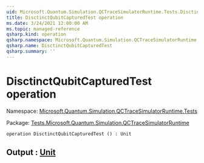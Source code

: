 ```yaml
---
uid: Microsoft.Quantum.Simulation.QCTraceSimulatorRuntime.Tests.DisctinctQubitCapturedTest
title: DisctinctQubitCapturedTest operation
ms.date: 3/24/2021 12:00:00 AM
ms.topic: managed-reference
qsharp.kind: operation
qsharp.namespace: Microsoft.Quantum.Simulation.QCTraceSimulatorRuntime.Tests
qsharp.name: DisctinctQubitCapturedTest
qsharp.summary: ''
---
```


# DisctinctQubitCapturedTest operation

Namespace: [Microsoft.Quantum.Simulation.QCTraceSimulatorRuntime.Tests](xref:Microsoft.Quantum.Simulation.QCTraceSimulatorRuntime.Tests)

Package: [Tests.Microsoft.Quantum.Simulation.QCTraceSimulatorRuntime](https://nuget.org/packages/Tests.Microsoft.Quantum.Simulation.QCTraceSimulatorRuntime)




```qsharp
operation DisctinctQubitCapturedTest () : Unit
```


## Output : [Unit](xref:microsoft.quantum.lang-ref.unit)

